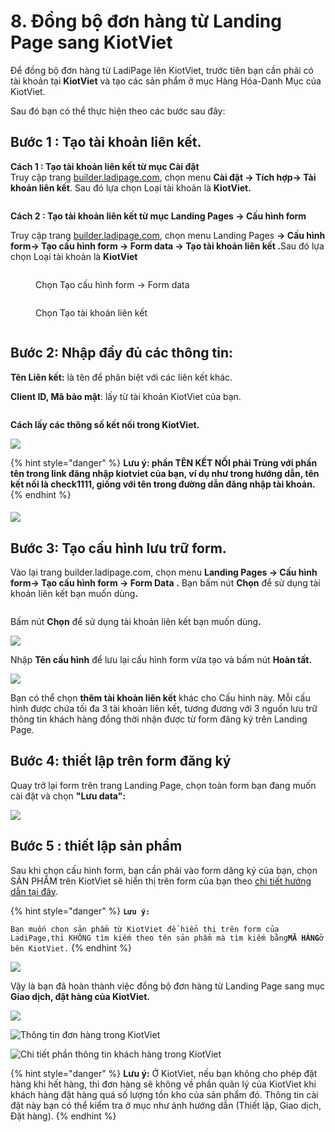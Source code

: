 # 8. Đồng bộ đơn hàng từ Landing Page sang KiotViet

Để đồng bộ đơn hàng từ LadiPage lên KiotViet, trước tiên bạn cần phải có tài khoản tại **KiotViet** và tạo các sản phẩm ở mục Hàng Hóa-Danh Mục của KiotViet.

Sau đó bạn có thể thực hiện theo các bước sau đây:

## **Bước 1 : Tạo tài khoản liên kết.**

**Cách 1 : Tạo tài khoản liên kết từ mục Cài đặt** \
Truy cập trang [builder.ladipage.com](http://builder.ladipage.com/), chọn menu **Cài đặt -> Tích hợp-> Tài khoản liên kết**. Sau đó lựa chọn Loại tài khoản là **KiotViet.**

<figure><img src="../.gitbook/assets/image (1326).png" alt=""><figcaption></figcaption></figure>

**Cách 2 : Tạo tài khoản liên kết từ mục Landing Pages -> Cấu hình form**

Truy cập trang [builder.ladipage.com](http://builder.ladipage.com/), chọn menu Landing Pages **-> Cấu hình form-> Tạo cấu hình form -> Form data -> Tạo tài khoản liên kết .**&#x53;au đó lựa chọn Loại tài khoản là **KiotViet**

<figure><img src="../.gitbook/assets/image (1297).png" alt=""><figcaption><p>Chọn Tạo cấu hình form -> Form data </p></figcaption></figure>

<figure><img src="../.gitbook/assets/image (1298).png" alt=""><figcaption><p>Chọn Tạo tài khoản liên kết</p></figcaption></figure>

<figure><img src="../.gitbook/assets/image (1329).png" alt=""><figcaption></figcaption></figure>

## **Bước 2:** Nhập đầy đủ các thông tin:

**Tên Liên kết:** là tên để phân biệt với các liên kết khác.&#x20;

**Client ID, Mã bảo mật**: lấy từ tài khoản KiotViet của bạn.

<figure><img src="../.gitbook/assets/image (1330).png" alt=""><figcaption></figcaption></figure>

**Cách lấy các thông số kết nối trong KiotViet.**

![](<../.gitbook/assets/image (1161).png>)

{% hint style="danger" %}
**Lưu ý: phần TÊN KẾT NỐI phải Trùng với phần tên trong link đăng nhập kiotviet của bạn, ví dụ như trong hướng dẫn, tên kết nối là check1111, giống với tên trong đường dẫn đăng nhập tài khoản.**&#x20;
{% endhint %}

#### ![](<../.gitbook/assets/image (1070).png>)

## Bước 3: **Tạo** cấu hình lưu trữ form.

Vào lại trang builder.ladipage.com, chọn menu **Landing Pages -> Cấu hình form-> Tạo cấu hình form -> Form Data** **.** Bạn bấm nút **Chọn** để sử dụng tài khoản liên kết bạn muốn dùn&#x67;**.**

<figure><img src="../.gitbook/assets/image (1300).png" alt=""><figcaption></figcaption></figure>

Bấm nút **Chọn** để sử dụng tài khoản liên kết bạn muốn dùn&#x67;**.**

![](<../.gitbook/assets/image (1099).png>)

Nhập **Tên cấu hình** để lưu lại cấu hình form vừa tạo và bấm nút **Hoàn tất.**&#x20;

![](<../.gitbook/assets/image (1149).png>)

Bạn có thể chọn **thêm tài khoản liên kết** khác cho Cấu hình này. Mỗi cấu hình được chứa tối đa 3 tài khoản liên kết, tương đương với 3 nguồn lưu trữ thông tin khách hàng đồng thời nhận được từ form đăng ký trên Landing Page.

## **Bước 4: thiết lập trên form đăng ký**&#x20;

&#x20;Quay trở lại form trên trang Landing Page, chọn toàn form bạn đang muốn cài đặt và chọn **"Lưu data":**

![](<../.gitbook/assets/image (279).png>)

## **Bước 5 : thiết lập sản phẩm**

Sau khi chọn cấu hình form, bạn cần phải vào form dăng ký của bạn, chọn SẢN PHẨM trên KiotViet sẽ hiển thị trên form của bạn theo [chi tiết hướng dẫn tại đây](https://help.ladipage.vn/dong-bo-don-hang-sang-cac-nen-tang-website-thuong-mai-dien-tu-va-phan-mem-quan-ly-ban-hang/tao-form-dang-ky-lien-ket-voi-cac-website-thuong-mai-dien-tu-phan-mem-quan-ly-ban-hang).

{% hint style="danger" %}
**`Lưu ý:`**

`Bạn muốn chọn sản phẩm từ KiotViet để hiển thị trên form của LadiPage,thì KHÔNG tìm kiếm theo tên sản phẩm mà tìm kiếm bằng`**`MÃ HÀNG`**`ở bên KiotViet.`
{% endhint %}

![](<../.gitbook/assets/image (1060).png>)

Vậy là bạn đã hoàn thành việc đồng bộ đơn hàng từ Landing Page sang mục **Giao dịch, đặt hàng của KiotViet.**

![](<../.gitbook/assets/image (243).png>)

![Thông tin đơn hàng trong KiotViet](<../.gitbook/assets/image (980).png>)

![Chi tiết phần thông tin khách hàng trong KiotViet](<../.gitbook/assets/image (985).png>)

{% hint style="danger" %}
**Lưu ý:** Ở KiotViet, nếu bạn không cho phép đặt hàng khi hết hàng, thì đơn hàng sẽ không về phần quản lý của KiotViet khi khách hàng đặt hàng quá số lượng tồn kho của sản phẩm đó. Thông tin cài đặt này bạn có thể kiểm tra ở mục như ảnh hướng dẫn (Thiết lập, Giao dịch, Đặt hàng).
{% endhint %}

<figure><img src="../.gitbook/assets/image (259).png" alt=""><figcaption></figcaption></figure>
